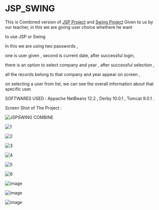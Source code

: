 # JSP_SWING

This is Combined version of [JSP Project]([url](https://github.com/unofficialmohit/JSP_Project)) and [Swing Project]([url](https://github.com/unofficialmohit/JavaSwingProject-Drag_Drop)) Given to us by our teacher, in this we are giving user choice whethere he want 

to use JSP or Swing 

In this we are using two passwords ,

one is user given , second is current date, after successful login,

there is an option to select company and year , after successful selection , 

all the records belong to that company and year appear on screen , 

on selecting a user from list, we can see the overall information about that specific user.

SOFTWARES USED : Appache NetBeans 12.2 , Derby 10.0.1 , Tomcat 9.0.1 .

Screen Shot of The Project : 

![JSPSWING COMBINE](https://github.com/unofficialmohit/JSP_SWING/assets/123811704/badce5cd-e038-482d-9096-b977cc05e717)


![1](https://github.com/unofficialmohit/JSP_SWING/assets/123811704/2ac3634d-2135-4275-b978-0e60a4e826cb)

![2](https://github.com/unofficialmohit/JSP_SWING/assets/123811704/362c4862-a997-4758-82ad-a6da046330df)

![3](https://github.com/unofficialmohit/JSP_SWING/assets/123811704/d24a22b1-ad52-4891-93b7-b0c374b71ae9)

![4](https://github.com/unofficialmohit/JSP_SWING/assets/123811704/9e5f1bb8-49e4-4406-833e-a934c1e91bf1)

![5](https://github.com/unofficialmohit/JSP_SWING/assets/123811704/6fc84527-d599-4c75-9ebe-a5652433c1a1)

![6](https://user-images.githubusercontent.com/123811704/227569102-b6ba0f86-11f7-4ccd-9f02-f46a404bdc19.png)

![image](https://github.com/unofficialmohit/JSP_SWING/assets/123811704/a5ac53b7-8ea8-4028-b314-4a3aefaa4d10)

![image](https://github.com/unofficialmohit/JSP_SWING/assets/123811704/195e8c97-d0b0-4cc7-a89e-169ccf5399be)

![image](https://github.com/unofficialmohit/JSP_SWING/assets/123811704/ef0fffa0-d89f-4d80-b180-a60e9beba79e)
